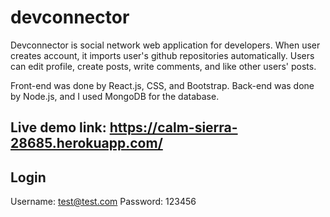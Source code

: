 # devconnector
Devconnector is social network web application for developers. When user creates account, it imports user's github repositories automatically. Users can edit profile, create posts, write comments, and like other users' posts. 

Front-end was done by React.js, CSS, and Bootstrap. Back-end was done by Node.js, and I used MongoDB for the database.

## Live demo link: https://calm-sierra-28685.herokuapp.com/

## Login
Username: test@test.com
Password: 123456
